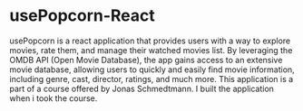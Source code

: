 # usePopcorn-React
usePopcorn is a react application that provides users with a way to explore movies, rate them, and manage their watched movies list. By leveraging the OMDB API (Open Movie Database), the app gains access to an extensive movie database, allowing users to quickly and easily find movie information, including genre, cast, director, ratings, and much more. This application is a part of a course offered by Jonas Schmedtmann. I built the application when i took the course.


